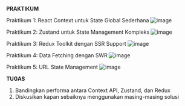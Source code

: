 **PRAKTIKUM**

Praktikum 1: React Context untuk State Global Sederhana
  ![image](https://github.com/user-attachments/assets/a45ee565-e4de-4dd7-9300-85eeedc34ea0)

Praktikum 2: Zustand untuk State Management Kompleks
  ![image](https://github.com/user-attachments/assets/0aac4104-e610-4713-a2a1-9f3bb4f851d6)

Praktikum 3: Redux Toolkit dengan SSR Support
   ![image](https://github.com/user-attachments/assets/80605f2b-88a1-4d67-a0b9-dbb3da8cf991)

Praktikum 4: Data Fetching dengan SWR
![image](https://github.com/user-attachments/assets/ff0f0ee5-5a21-46bd-a6e0-1a0d33c54429)

Praktikum 5: URL State Management
  ![image](https://github.com/user-attachments/assets/35afb707-6958-4784-b1d3-7c16044f13f2)


**TUGAS**
1. Bandingkan performa antara Context API, Zustand, dan Redux
2. Diskusikan kapan sebaiknya menggunakan masing-masing solusi
